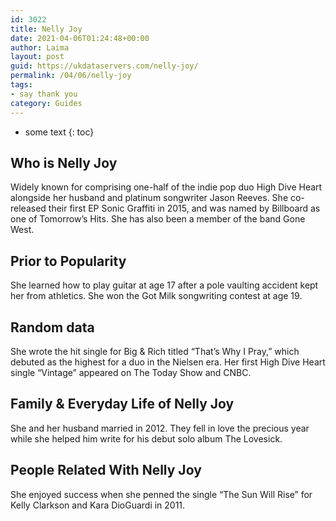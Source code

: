 ```yaml
---
id: 3022
title: Nelly Joy
date: 2021-04-06T01:24:48+00:00
author: Laima
layout: post
guid: https://ukdataservers.com/nelly-joy/
permalink: /04/06/nelly-joy
tags:
- say thank you
category: Guides
---
```


* some text
{: toc}


## Who is Nelly Joy
                  
                  
                  
Widely known for comprising one-half of the indie pop duo High Dive Heart alongside her husband and platinum songwriter Jason Reeves. She co-released their first EP Sonic Graffiti in 2015, and was named by Billboard as one of Tomorrow&#8217;s Hits. She has also been a member of the band Gone West. 
                  
              
            
              
            
                
                
                
## Prior to Popularity
                  
                  
                  
She learned how to play guitar at age 17 after a pole vaulting accident kept her from athletics. She won the Got Milk songwriting contest at age 19. 
                  
              
            
              
            
                
                
                
## Random data
                  
                  
                  
She wrote the hit single for Big & Rich titled &#8220;That&#8217;s Why I Pray,&#8221; which debuted as the highest for a duo in the Nielsen era. Her first High Dive Heart single &#8220;Vintage&#8221; appeared on The Today Show and CNBC. 
                  
              
            
              
            
                
                
                
## Family & Everyday Life of Nelly Joy
                  
                  
                  
She and her husband married in 2012. They fell in love the precious year while she helped him write for his debut solo album The Lovesick. 
                  
              
            
              
            
                
                
                
## People Related With Nelly Joy
                  
                  
                  
She enjoyed success when she penned the single &#8220;The Sun Will Rise&#8221; for Kelly Clarkson and Kara DioGuardi in 2011. 
                  
              
            
              
            
                
              
            
              
              
            
            
              
            
          
          
          